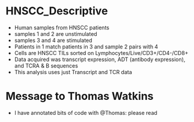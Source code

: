 # HNSCC_Descriptive

- Human samples from HNSCC patients
- samples 1 and 2 are unstimulated 
- samples 3 and 4 are stimulated 
- Patients in 1 match patients in 3 and sample 2 pairs with 4
- Cells are HNSCC TILs sorted on Lymphocytes/Live/CD3+/CD4-/CD8+
- Data acquired was transcript expression, ADT (antibody expression), and TCRA & B sequences
- This analysis uses just Transcript and TCR data

# Message to Thomas Watkins
- I have annotated bits of code with @Thomas: please read 

